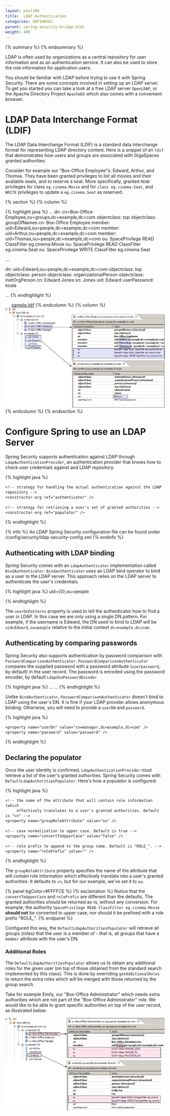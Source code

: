 ```yaml
---
layout: post100
title:  LDAP Authentication
categories: XAP100SEC
parent: spring-security-bridge.html
weight: 400
---
```



{% summary %} {% endsummary %}



LDAP is often used by organizations as a central repository for user information and as an authentication service. It can also be used to store the role information for application users.

You should be familiar with LDAP before trying to use it with Spring Security. There are some concepts involved in setting up an LDAP server. To get you started you can take a look at a free LDAP server `OpenLDAP`, or the Apache Directory Project `ApacheDS` which also comes with a convenient browser.

# LDAP Data Interchange Format (LDIF)

The LDAP Data Interchange Format (LDIF) is a standard data interchange format for representing LDAP directory content. Here is a snippet of an `ldif` that demonstrates how users and groups are associated with GigaSpaces granted authorities.

Consider for example our "Box-Office Employee"s: Edward, Arthur, and Thomas. They have been granted privileges to list all movies and their available seats, and to reserve a seat. More specifically, granted `READ` privileges for class `eg.cinema.Movie` and for `class eg.cinema.Seat`, and `WRITE` privileges to update a `eg.cinema.Seat` as reserved.

{% section %}
{% column %}

{% highlight java %}
...
dn: cn=Box-Office Employee,ou=groups,dc=example,dc=com
objectclass: top
objectclass: groupOfNames
cn: Box-Office Employee
member: uid=Edward,ou=people,dc=example,dc=com
member: uid=Arthur,ou=people,dc=example,dc=com
member: uid=Thomas,ou=people,dc=example,dc=com
ou: SpacePrivilege READ ClassFilter eg.cinema.Movie
ou: SpacePrivilege READ ClassFilter eg.cinema.Seat
ou: SpacePrivilege WRITE ClassFilter eg.cinema.Seat

...

dn: uid=Edward,ou=people,dc=example,dc=com
objectclass: top
objectclass: person
objectclass: organizationalPerson
objectclass: inetOrgPerson
cn: Edward Jones
sn: Jones
uid: Edward
userPassword: koala

...
{% endhighlight %}

&nbsp;&nbsp;&nbsp;&nbsp; [sample.ldif](/download_files/sample.ldif)
{% endcolumn %}
{% column %}
![SpringSecurity-LDAP.png](/attachment_files/SpringSecurity-LDAP.png)
{% endcolumn %}
{% endsection %}

# Configure Spring to use an LDAP Server

Spring Security supports authentication against LDAP through `LdapAuthenticationProvider`, an authentication provider that knows how to check user credentials against and LDAP repository.

{% highlight java %}
<bean id="ldapAuthenticationProvider"
      class="org.springframework.security.ldap.authentication.LdapAuthenticationProvider">

    <!-- strategy for handling the actual authentication against the LDAP repository -->
    <constructor-arg ref="authenticator" />

    <!-- strategy for retrieving a user's set of granted authorities -->
    <constructor-arg ref="populator" />
</bean>
{% endhighlight %}

{% info %}
An LDAP Spring Security configuration file can be found under <GigaSpaces root>/config/security/ldap-security-config.xml
{% endinfo %}

## Authenticating with LDAP binding

Spring Security comes with an `LdapAuthenticator` implementation called `BindAuthenticator`. `Bindauthenticator` uses an LDAP bind operator to bind as a user to the LDAP server. This approach relies on the LDAP server to authenticate the user's credentials.

{% highlight java %}
<bean id="authenticator"
      class="org.springframework.security.ldap.authentication.BindAuthenticator">
    <constructor-arg ref="contextSource" />
    <!--  how to find a user in LDAP -->
    <property name="userDnPatterns">
        <list>
	    <!-- {0} servers as a pattern argument placeholder for a username -->
	    <value>uid={0},ou=people</value>
	</list>
    </property>
</bean>

<bean id="contextSource"
      class="org.springframework.security.ldap.DefaultSpringSecurityContextSource">
    <constructor-arg value="ldap://localhost:10389/dc=example,dc=com" />
</bean>
{% endhighlight %}

The `userDnPatterns` property is used to tell the authenticator how to find a user in LDAP. In this case we are only using a single DN pattern. For example, if the username is Edward, the DN used to bind to LDAP will be `uid=Edward,ou=people` relative to the initial context `dc=example,dc=com`.

## Authenticating by comparing passwords

Spring Security also supports authentication by password comparison with `PasswordComparisonAuthenticator`. `PasswordComparisonAuthenticator` compares the supplied password with a password attribute (`userpassword`, by default) in the user record. The password is encoded using the password encoder, by default `LdapShaPasswordEncoder`.

{% highlight java %}
<bean id="authenticator"
      class="org.springframework.security.ldap.authentication.PasswordComparisonAuthenticator">
    <constructor-arg ref="contextSource" />
...
    <property name="passwordAttributeName" value="userpassword" />
    <property name="passwordEncoder">
        <bean class="org.springframework.security.authentication.encoding.LdapShaPasswordEncoder" />
    </property>
...
{% endhighlight %}

Unlike `BindAuthenticator`, `PasswordComparisonAuthenticator` doesn't bind to LDAP using the user's DN. It is fine if your LDAP provider allows anonymous binding. Otherwise, you will need to provide a `userDN` and `password`.

{% highlight java %}
<bean id="contextSource"
    class="org.springframework.security.ldap.DefaultSpringSecurityContextSource">
    <constructor-arg value="ldap://localhost:10389/dc=example,dc=com" />

    <property name="userDn" value="cn=manager,dc=example,dc=com" />
    <property name="password" value="password" />
</bean>
{% endhighlight %}

## Declaring the populator

Once the user identity is confirmed, `LdapAuthenticationProvider` must retrieve a list of the user's granted authorities. Spring Security comes with `DefaultLdapAuthoritiesPopulator`. Here's how a populator is configured:

{% highlight java %}
<bean id="populator"
      class="org.springframework.security.ldap.userdetails.DefaultLdapAuthoritiesPopulator">
    <constructor-arg ref="contextSource" />
    <!--  group based DN - we will be searching for groups in "ou=groups,dc=example,dc=com" -->
    <constructor-arg value="ou=groups" />

    <!-- the name of the attribute that will contain role information (which
         effectively translates to a user's granted authorities. Default is "cn" -->
    <property name="groupRoleAttribute" value="ou" />

    <!-- case normalization to upper case. Default is true -->
    <property name="convertToUpperCase" value="false" />

    <!-- role prefix to append to the group name. Default is "ROLE_". -->
    <property name="rolePrefix" value="" />
</bean>
{% endhighlight %}

The `groupRoleAttribute` property specifies the name of the attribute that will contain role information which effectively translate into a user's granted authorities. It defaults to `cn`, but for our example, we've set it to `ou`.

{% panel bgColor=#FFFFCE %}
{% exclamation %} Notice that the `convertToUpperCase` and `rolePrefix` are different than the defaults. The granted authorities should be returned as-is, without any conversion. For example, the authority `SpacePrivilege READ ClassFilter eg.cinema.Movie` **should not** be converted to upper case, nor should it be prefixed with a role prefix "ROLE_".
{% endpanel %}

Configured this way, the `DefaultLdapAuthoritiesPopulator` will retrieve all groups (roles) that the user is a member of - that is, all groups that have a `member` attribute with the user's DN.

### Additional Roles

The `DefaultLdapAuthoritiesPopulator` allows us to obtain any additional roles for the given user (on top of those obtained from the standard search implemented by this class). This is done by overriding `getAdditionalRoles` to return the extra roles which will be merged with those returned by the group search.

Take for example Emily, our "Box-Office Administrator" which needs extra authorities which are not part of the "Box-Office Administrator" role. We would like to be able to grant specific authorities on top of the user record, as illustrated below:

![SpringSecurity-LDAP-extra.png](/attachment_files/SpringSecurity-LDAP-extra.png)
